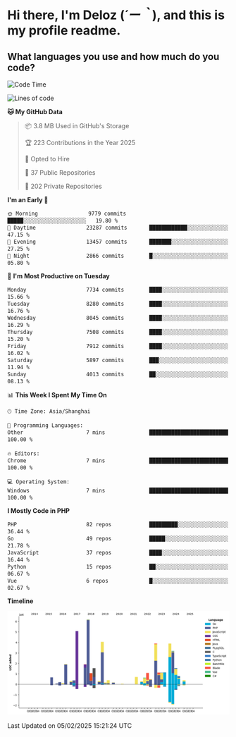 # **Hi there, I'm Deloz (*´ー｀*), and this is my profile readme.**

## **What languages you use and how much do you code?**

<!--START_SECTION:waka-->
![Code Time](http://img.shields.io/badge/Code%20Time-5%2C600%20hrs%2059%20mins-blue)

![Lines of code](https://img.shields.io/badge/From%20Hello%20World%20I%27ve%20Written-44.6%20million%20lines%20of%20code-blue)

**🐱 My GitHub Data** 

> 📦 3.8 MB Used in GitHub's Storage 
 > 
> 🏆 223 Contributions in the Year 2025
 > 
> 💼 Opted to Hire
 > 
> 📜 37 Public Repositories 
 > 
> 🔑 202 Private Repositories 
 > 
**I'm an Early 🐤** 

```text
🌞 Morning                9779 commits        █████░░░░░░░░░░░░░░░░░░░░   19.80 % 
🌆 Daytime                23287 commits       ████████████░░░░░░░░░░░░░   47.15 % 
🌃 Evening                13457 commits       ███████░░░░░░░░░░░░░░░░░░   27.25 % 
🌙 Night                  2866 commits        █░░░░░░░░░░░░░░░░░░░░░░░░   05.80 % 
```
📅 **I'm Most Productive on Tuesday** 

```text
Monday                   7734 commits        ████░░░░░░░░░░░░░░░░░░░░░   15.66 % 
Tuesday                  8280 commits        ████░░░░░░░░░░░░░░░░░░░░░   16.76 % 
Wednesday                8045 commits        ████░░░░░░░░░░░░░░░░░░░░░   16.29 % 
Thursday                 7508 commits        ████░░░░░░░░░░░░░░░░░░░░░   15.20 % 
Friday                   7912 commits        ████░░░░░░░░░░░░░░░░░░░░░   16.02 % 
Saturday                 5897 commits        ███░░░░░░░░░░░░░░░░░░░░░░   11.94 % 
Sunday                   4013 commits        ██░░░░░░░░░░░░░░░░░░░░░░░   08.13 % 
```


📊 **This Week I Spent My Time On** 

```text
🕑︎ Time Zone: Asia/Shanghai

💬 Programming Languages: 
Other                    7 mins              █████████████████████████   100.00 % 

🔥 Editors: 
Chrome                   7 mins              █████████████████████████   100.00 % 

💻 Operating System: 
Windows                  7 mins              █████████████████████████   100.00 % 
```

**I Mostly Code in PHP** 

```text
PHP                      82 repos            █████████░░░░░░░░░░░░░░░░   36.44 % 
Go                       49 repos            █████░░░░░░░░░░░░░░░░░░░░   21.78 % 
JavaScript               37 repos            ████░░░░░░░░░░░░░░░░░░░░░   16.44 % 
Python                   15 repos            ██░░░░░░░░░░░░░░░░░░░░░░░   06.67 % 
Vue                      6 repos             █░░░░░░░░░░░░░░░░░░░░░░░░   02.67 % 
```



**Timeline**

![Lines of Code chart](https://raw.githubusercontent.com/deloz/deloz/main/assets/bar_graph.png)


 Last Updated on 05/02/2025 15:21:24 UTC
<!--END_SECTION:waka-->
